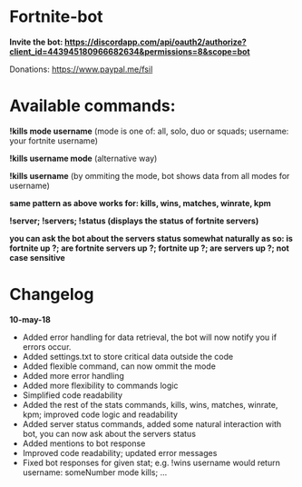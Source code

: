 # Fortnite-bot

**Invite the bot: https://discordapp.com/api/oauth2/authorize?client_id=443945180966682634&permissions=8&scope=bot**

Donations: https://www.paypal.me/fsil

# Available commands:
**!kills mode username** (mode is one of: all, solo, duo or squads; username: your fortnite username)

**!kills username mode** (alternative way)

**!kills username** (by ommiting the mode, bot shows data from all modes for username)

**same pattern as above works for: kills, wins, matches, winrate, kpm**

**!server; !servers; !status (displays the status of fortnite servers)**

**you can ask the bot about the servers status somewhat naturally as so: is fortnite up ?; are fortnite servers up ?; fortnite up ?; are servers up ?; not case sensitive**


# Changelog 
**10-may-18**
- Added error handling for data retrieval, the bot will now notify you if errors occur.
- Added settings.txt to store critical data outside the code
- Added flexible command, can now ommit the mode
- Added more error handling
- Added more flexibility to commands logic
- Simplified code readability
- Added the rest of the stats commands, kills, wins, matches, winrate, kpm; improved code logic and readability
- Added server status commands, added some natural interaction with bot, you can now ask about the servers status
- Added mentions to bot response
- Improved code readability; updated error messages
- Fixed bot responses for given stat; e.g. !wins username would return username: someNumber mode kills; ...